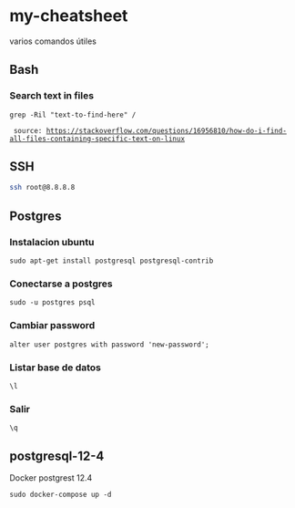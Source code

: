 # my-cheatsheet
varios comandos útiles

## Bash
### Search text in files

```grep -Ril "text-to-find-here" / ```

<code> source: https://stackoverflow.com/questions/16956810/how-do-i-find-all-files-containing-specific-text-on-linux </code>

## SSH
```bash
ssh root@8.8.8.8
```


## Postgres

### Instalacion ubuntu
```sudo apt-get install postgresql postgresql-contrib```

### Conectarse a postgres
```sudo -u postgres psql```

### Cambiar password
```alter user postgres with password 'new-password';```

### Listar base de datos
```\l```

### Salir
```\q```

## postgresql-12-4
Docker postgrest 12.4

```sudo docker-compose up -d```


